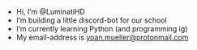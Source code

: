 - Hi, I’m @LuminatiHD
- I’m building a little discord-bot for our school
- I’m currently learning Python (and programming ig)
- My email-address is yoan.mueller@protonmail.com

<!---
LuminatiHD/LuminatiHD is a special repository because its `README.md` (this file) appears on your GitHub profile.
You can click the Preview link to take a look at your changes.
--->
